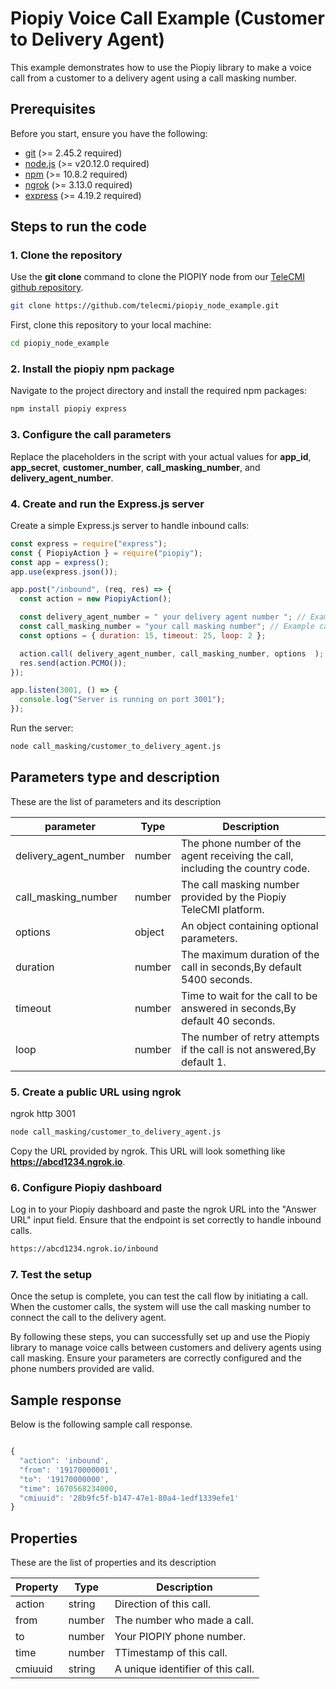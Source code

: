 # Piopiy Voice Call Example (Customer to Delivery Agent)

This example demonstrates how to use the Piopiy library to make a voice call from a customer to a delivery agent using a call masking number.

## Prerequisites

Before you start, ensure you have the following:

- <a href="https://git-scm.com/" target="_blank">git</a> (>= 2.45.2 required)
- <a href="https://nodejs.org/en/" target="_blank">node.js</a> (>= v20.12.0 required)
- <a href="https://www.npmjs.com/" target="_blank">npm</a> (>= 10.8.2 required)
- <a href="https://ngrok.com/" target="_blank">ngrok</a> (>= 3.13.0 required)
- <a href="https://www.npmjs.com/package/express" target="_blank">express</a> (>= 4.19.2 required)

## Steps to run the code

### 1. Clone the repository

Use the **git clone** command to clone the PIOPIY node from our <a href="https://github.com/telecmi/piopiy_node_example" target="_blank">TeleCMI github repository</a>.

```bash
git clone https://github.com/telecmi/piopiy_node_example.git
```

First, clone this repository to your local machine:

```sh
cd piopiy_node_example
```

### 2. Install the piopiy npm package

Navigate to the project directory and install the required npm packages:

```sh
npm install piopiy express
```

### 3. Configure the call parameters

Replace the placeholders in the script with your actual values for **app_id**, **app_secret**, **customer_number**, **call_masking_number**, and **delivery_agent_number**.

### 4. Create and run the Express.js server

Create a simple Express.js server to handle inbound calls:

```javascript
const express = require("express");
const { PiopiyAction } = require("piopiy");
const app = express();
app.use(express.json());

app.post("/inbound", (req, res) => {
  const action = new PiopiyAction();

  const delivery_agent_number = " your delivery agent number "; // Example delivery agent phone number
  const call_masking_number = "your call masking number"; // Example call masking number
  const options = { duration: 15, timeout: 25, loop: 2 };

  action.call( delivery_agent_number, call_masking_number, options  );
  res.send(action.PCMO());
});

app.listen(3001, () => {
  console.log("Server is running on port 3001");
});
```

Run the server:

```sh
node call_masking/customer_to_delivery_agent.js
```

## Parameters type and description

These are the list of parameters and its description

| parameter             | Type   | Description                                                                   |
| --------------------- | ------ | ----------------------------------------------------------------------------- |
| delivery_agent_number | number | The phone number of the agent receiving the call, including the country code. |
| call_masking_number   | number | The call masking number provided by the Piopiy TeleCMI platform.              |
| options               | object | An object containing optional parameters.                                     |
| duration              | number | The maximum duration of the call in seconds,By default 5400 seconds.          |
| timeout               | number | Time to wait for the call to be answered in seconds,By default 40 seconds.    |
| loop                  | number | The number of retry attempts if the call is not answered,By default 1.        |

### 5. Create a public URL using ngrok

ngrok http 3001

```sh
node call_masking/customer_to_delivery_agent.js
```

Copy the URL provided by ngrok. This URL will look something like **https://abcd1234.ngrok.io**.

### 6. Configure Piopiy dashboard

Log in to your Piopiy dashboard and paste the ngrok URL into the "Answer URL" input field. Ensure that the endpoint is set correctly to handle inbound calls.

```sh
https://abcd1234.ngrok.io/inbound
```

### 7. Test the setup

Once the setup is complete, you can test the call flow by initiating a call. When the customer calls, the system will use the call masking number to connect the call to the delivery agent.

By following these steps, you can successfully set up and use the Piopiy library to manage voice calls between customers and delivery agents using call masking. Ensure your parameters are correctly configured and the phone numbers provided are valid.

## Sample response

Below is the following sample call response.

```javascript

{
  "action": 'inbound',
  "from": '19170000001',
  "to": '19170000000',
  "time": 1670568234000,
  "cmiuuid": '28b9fc5f-b147-47e1-80a4-1edf1339efe1'
}

```

## Properties

These are the list of properties and its description

| Property | Type   | Description                       |
| -------- | ------ | --------------------------------- |
| action   | string | Direction of this call.           |
| from     | number | The number who made a call.       |
| to       | number | Your PIOPIY phone number.         |
| time     | number | TTimestamp of this call.          |
| cmiuuid  | string | A unique identifier of this call. |